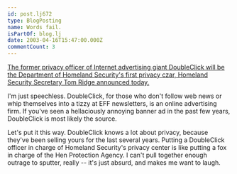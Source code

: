```yaml
---
id: post.lj672
type: BlogPosting
name: Words fail.
isPartOf: blog.lj
date: 2003-04-16T15:47:00.000Z
commentCount: 3
---
```

[The former privacy officer of Internet advertising giant DoubleClick will be the Department of Homeland Security's first privacy czar, Homeland Security Secretary Tom Ridge announced today.](http://www.washingtonpost.com/wp-dyn/articles/A39211-2003Apr16.html)

I'm just speechless. DoubleClick, for those who don't follow web news or whip themselves into a tizzy at EFF newsletters, is an online advertising firm. If you've seen a hellaciously annoying banner ad in the past few years, DoubleClick is most likely the source.

Let's put it this way. DoubleClick knows a lot about privacy, because they've been selling yours for the last several years. Putting a DoubleClick officer in charge of Homeland Security's privacy center is like putting a fox in charge of the Hen Protection Agency. I can't pull together enough outrage to sputter, really -- it's just absurd, and makes me want to laugh.
